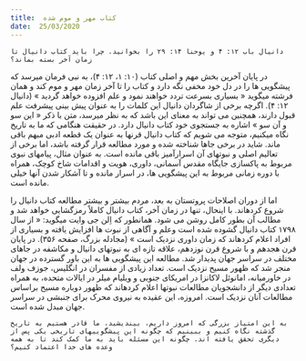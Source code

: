 ```yaml
---
title:  کتاب مهر و موم شده
date:  25/03/2020
---
```


`دانیال باب ۱۲: ۴ و یوحنا ۱۴: ۲۹ را بخوانید. چرا باید کتاب دانیال تا زمان آخر بسته بماند؟`

در پایان آخرین بخش مهم و اصلی کتاب (۱۰: ۱، ۱۲: ۴)، به نبی فرمان میرسد که پیشگویی ها را در دل خود مخفی نگه دارد و کتاب را تا آخر زمان مهر و موم کند و همان فرشته میگوید « بسیاری بسرعت تردد خواهند نمود و علم افزوده خواهد گردید » (دانیال ۱۲: ۴). اگرچه برخی از شاگردان دانیال این کلمات را به عنوان پیش بینی پیشرفت علم قبول دارند، همچنین می تواند به معنای این باشد که به نظر میرسد، متن  با ذکر « این سو و آن سو » اشاره به جستجوی خود کتاب دانیال دارد. در حقیقت هنگامی که ما به تاریخ نگاه میکنیم، متوجه می شویم که کتاب دانیال قرنها به عنوان یک قطعه ادبی مبهم باقی ماند. شاید در برخی جاها شناخته شده و مورد مطالعه قرار گرفته باشد، اما برخی از تعالیم اصلی و نبوتهای آن اسرارآمیز باقی مانده است. به عنوان مثال، پیامهای نبوی مربوط به پاکسازی جایگاه مقدس آسمانی، داوری، هویت و اقدامات شاخ کوچک، همراه با دوره زمانی مربوط به این پیشگویی ها، در اسرار مانده و تا آشکار شدن آنها خیلی مانده است.

اما از دوران اصلاحات پروتستان به بعد، مردم بیشتر و بیشتر مطالعه کتاب دانیال را شروع کردهاند. با اینحال، تنها در زمان آخر، کتاب دانیال کاملاً رمزگشایی خواهد شد و مطالب آن بطور کامل روشن می شود. همانطور که اِلن جی وایت میگوید: « از سال ۱۷۹۸ کتاب دانیال گشوده شده است وعلم و آگاهی از نبوت ها افزایش یافته و بسیاری از افراد اعلام کردهاند که زمان داوری نزدیک است » (مجادله بزرگ، صفحه ۳۵۶). در پایان قرن هجدهم و با شروع قرن نوزدهم، علاقه تازه ای به نبوتهای دانیال و مکاشفه در جاهای مختلف در سراسر جهان پدیدار شد. مطالعه این پیشگویی ها به این باور گسترده در جهان منجر شد که ظهور مسیح نزدیک است. تعداد زیادی از مفسران در انگلیس، جوزف ولف در خاورمیانه، امانوئل لاکانزا در امریکای جنوبی و ویلیام میلر در ایالات متحده، به همراه تعدادی دیگر از دانشجویان مطالعات نبوتها اعلام کردهاند که ظهور دوباره مسیح براساس مطالعات آنان نزدیک است. امروزه، این عقیده به نیروی محرک برای جنبشی در سراسر جهان مبدل شده است.

`به این امتیاز بزرگی که امروز داریم، بیندیشید، ما قادر هستیم به تاریخ گذشته نگاه کنیم و ببینیم که چگونه این پیشگوییهای تاریخی یکی پس از دیگری تحقق یافته اند. چگونه این مسئله باید به ما کمک کند تا به همه وعده های خدا اعتماد کنیم؟`